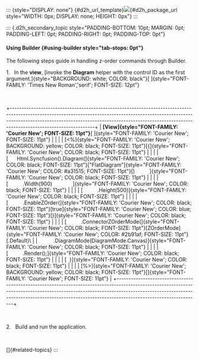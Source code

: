 ::: {style="DISPLAY: none"}
[](ms-xhelp:///?Id=d2h_url_template){#d2h_url_template}![](!package_url!){#d2h_package_url style="WIDTH: 0px; DISPLAY: none; HEIGHT: 0px"}
:::

::: {.d2h_secondary_topic style="PADDING-BOTTOM: 10pt; MARGIN: 0pt; PADDING-LEFT: 0pt; PADDING-RIGHT: 0pt; PADDING-TOP: 0pt"}
#### Using Builder {#using-builder style="tab-stops: 0pt"}

The following steps guide in handling z-order commands through Builder.

1.   In the **view**, [invoke the **Diagram** helper with the control ID as the first argument.]{style="BACKGROUND: white; COLOR: black"}[ ]{style="FONT-FAMILY: 'Times New Roman','serif'; FONT-SIZE: 12pt"}

 

+-----------------------------------------------------------------------------------------------------------------------------------------------------------------------------------------------------------------------------------------------------------------------------+
| **[View]{style="FONT-FAMILY: 'Courier New'; FONT-SIZE: 11pt"}**[ ]{style="FONT-FAMILY: 'Courier New'; FONT-SIZE: 11pt"}                                                                                                                                                     |
|                                                                                                                                                                                                                                                                             |
| [\<%]{style="FONT-FAMILY: 'Courier New'; BACKGROUND: yellow; COLOR: black; FONT-SIZE: 11pt"}[{]{style="FONT-FAMILY: 'Courier New'; COLOR: black; FONT-SIZE: 11pt"}                                                                                                          |
|                                                                                                                                                                                                                                                                             |
| [      Html.Syncfusion().Diagram(]{style="FONT-FAMILY: 'Courier New'; COLOR: black; FONT-SIZE: 11pt"}[\"FlatDiagram\"]{style="FONT-FAMILY: 'Courier New'; COLOR: #a31515; FONT-SIZE: 11pt"}[)          ]{style="FONT-FAMILY: 'Courier New'; COLOR: black; FONT-SIZE: 11pt"} |
|                                                                                                                                                                                                                                                                             |
| [          .Width(900)              ]{style="FONT-FAMILY: 'Courier New'; COLOR: black; FONT-SIZE: 11pt"}                                                                                                                                                                    |
|                                                                                                                                                                                                                                                                             |
| [          .Height(500)]{style="FONT-FAMILY: 'Courier New'; COLOR: black; FONT-SIZE: 11pt"}                                                                                                                                                                                 |
|                                                                                                                                                                                                                                                                             |
| [          .EnableZOrder(]{style="FONT-FAMILY: 'Courier New'; COLOR: black; FONT-SIZE: 11pt"}[true]{style="FONT-FAMILY: 'Courier New'; COLOR: blue; FONT-SIZE: 11pt"}[)]{style="FONT-FAMILY: 'Courier New'; COLOR: black; FONT-SIZE: 11pt"}                                 |
|                                                                                                                                                                                                                                                                             |
| [          .ConnectorZOrderMode(]{style="FONT-FAMILY: 'Courier New'; COLOR: black; FONT-SIZE: 11pt"}[ZOrderMode]{style="FONT-FAMILY: 'Courier New'; COLOR: #2b91af; FONT-SIZE: 11pt"}[.Default)\                                                                            |
|           .DiagramMode(DiagramMode.Canvas)]{style="FONT-FAMILY: 'Courier New'; COLOR: black; FONT-SIZE: 11pt"}                                                                                                                                                              |
|                                                                                                                                                                                                                                                                             |
| [          .Render();]{style="FONT-FAMILY: 'Courier New'; COLOR: black; FONT-SIZE: 11pt"}                                                                                                                                                                                   |
|                                                                                                                                                                                                                                                                             |
| [  }]{style="FONT-FAMILY: 'Courier New'; COLOR: black; FONT-SIZE: 11pt"}                                                                                                                                                                                                    |
|                                                                                                                                                                                                                                                                             |
| [%\>]{style="FONT-FAMILY: 'Courier New'; BACKGROUND: yellow; COLOR: black; FONT-SIZE: 11pt"}[]{style="FONT-FAMILY: 'Courier New'; FONT-SIZE: 11pt"}                                                                                                                         |
+-----------------------------------------------------------------------------------------------------------------------------------------------------------------------------------------------------------------------------------------------------------------------------+

 

2.   Build and run the application.

 

[]{#related-topics}
:::
